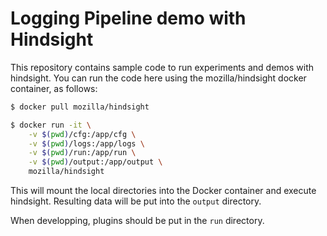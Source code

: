 # Logging Pipeline demo with Hindsight

This repository contains sample code to run experiments and demos with
hindsight. You can run the code here using the mozilla/hindsight docker
container, as follows:

```bash
$ docker pull mozilla/hindsight

$ docker run -it \
    -v $(pwd)/cfg:/app/cfg \
    -v $(pwd)/logs:/app/logs \
    -v $(pwd)/run:/app/run \
    -v $(pwd)/output:/app/output \
    mozilla/hindsight
```

This will mount the local directories into the Docker container and execute
hindsight. Resulting data will be put into the `output` directory.

When developping, plugins should be put in the `run` directory.
